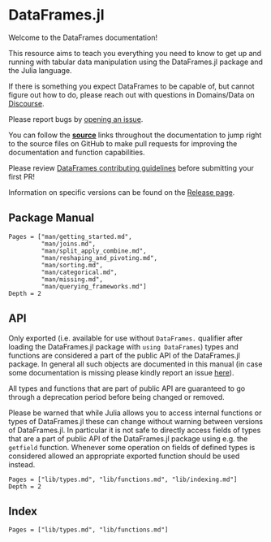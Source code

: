 # DataFrames.jl

Welcome to the DataFrames documentation!

This resource aims to teach you everything you need
to know to get up and running with tabular data manipulation using the DataFrames.jl package
and the Julia language.

If there is something you expect DataFrames to be capable of, but
cannot figure out how to do, please reach out with questions in Domains/Data on
[Discourse](https://discourse.julialang.org/new-topic?title=[DataFrames%20Question]:%20&body=%23%20Question:%0A%0A%23%20Dataset%20(if%20applicable):%0A%0A%23%20Minimal%20Working%20Example%20(if%20applicable):%0A&category=Domains/Data&tags=question).

Please report bugs by
[opening an issue](https://github.com/JuliaData/DataFrames.jl/issues/new).

You can follow
the [**source**]() links throughout the documentation to jump right to the
source files on GitHub to make pull requests for improving the documentation and function
capabilities.

Please review
[DataFrames contributing guidelines](https://github.com/JuliaData/DataFrames.jl/blob/master/CONTRIBUTING.md)
before submitting your first PR!

Information on specific versions can be found on the [Release page](https://github.com/JuliaData/DataFrames.jl/releases).

## Package Manual

```@contents
Pages = ["man/getting_started.md",
         "man/joins.md",
         "man/split_apply_combine.md",
         "man/reshaping_and_pivoting.md",
         "man/sorting.md",
         "man/categorical.md",
         "man/missing.md",
         "man/querying_frameworks.md"]
Depth = 2
```

## API

Only exported (i.e. available for use without `DataFrames.` qualifier after loading
the DataFrames.jl package with `using DataFrames`) types and functions are considered
a part of the public API of the DataFrames.jl package. In general all such objects
are documented in this manual (in case some documentation is missing
please kindly report an issue [here](https://github.com/JuliaData/DataFrames.jl/issues/new)).

All types and functions that are part of public API are guaranteed to go through a deprecation
period before being changed or removed.

Please be warned that while Julia allows you to access internal functions or types of DataFrames.jl
these can change without warning between versions of DataFrames.jl. In particular
it is not safe to directly access fields of types that are a part of public API
of the DataFrames.jl package using e.g. the `getfield` function. Whenever some
operation on fields of defined types is considered allowed an appropriate exported
function should be used instead.

```@contents
Pages = ["lib/types.md", "lib/functions.md", "lib/indexing.md"]
Depth = 2
```

## Index

```@index
Pages = ["lib/types.md", "lib/functions.md"]
```
